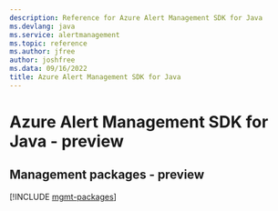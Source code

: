```yaml
---
description: Reference for Azure Alert Management SDK for Java
ms.devlang: java
ms.service: alertmanagement
ms.topic: reference
ms.author: jfree
author: joshfree
ms.data: 09/16/2022
title: Azure Alert Management SDK for Java
---
```

# Azure Alert Management SDK for Java - preview

## Management packages - preview
[!INCLUDE [mgmt-packages](alert-management-mgmt-index.md)]